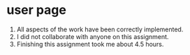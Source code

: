 # user page

1. All aspects of the work have been correctly implemented.
2. I did not collaborate with anyone on this assignment.
3. Finishing this assignment took me about 4.5 hours.